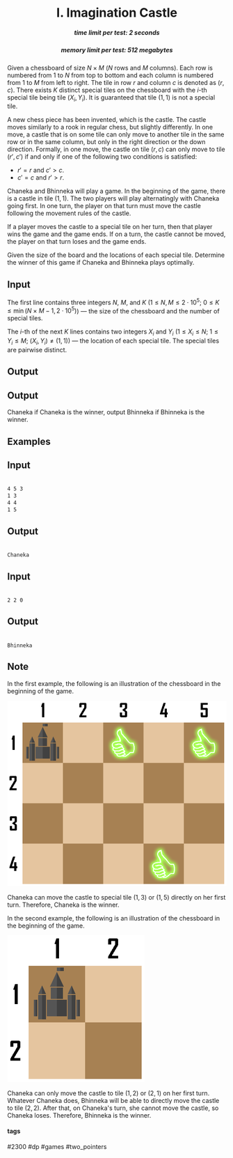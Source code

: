 <h1 style='text-align: center;'> I. Imagination Castle</h1>

<h5 style='text-align: center;'>time limit per test: 2 seconds</h5>
<h5 style='text-align: center;'>memory limit per test: 512 megabytes</h5>

Given a chessboard of size $N \times M$ ($N$ rows and $M$ columns). Each row is numbered from $1$ to $N$ from top to bottom and each column is numbered from $1$ to $M$ from left to right. The tile in row $r$ and column $c$ is denoted as $(r,c)$. There exists $K$ distinct special tiles on the chessboard with the $i$-th special tile being tile $(X_i,Y_i)$. It is guaranteed that tile $(1,1)$ is not a special tile.

A new chess piece has been invented, which is the castle. The castle moves similarly to a rook in regular chess, but slightly differently. In one move, a castle that is on some tile can only move to another tile in the same row or in the same column, but only in the right direction or the down direction. Formally, in one move, the castle on tile $(r,c)$ can only move to tile $(r',c')$ if and only if one of the following two conditions is satisfied: 

* $r'=r$ and $c'>c$.
* $c'=c$ and $r'>r$.

Chaneka and Bhinneka will play a game. In the beginning of the game, there is a castle in tile $(1,1)$. The two players will play alternatingly with Chaneka going first. In one turn, the player on that turn must move the castle following the movement rules of the castle.

If a player moves the castle to a special tile on her turn, then that player wins the game and the game ends. If on a turn, the castle cannot be moved, the player on that turn loses and the game ends.

Given the size of the board and the locations of each special tile. Determine the winner of this game if Chaneka and Bhinneka plays optimally.

## Input

The first line contains three integers $N$, $M$, and $K$ ($1 \leq N,M \leq 2 \cdot 10^5$; $0 \leq K \leq \min(N \times M - 1, 2\cdot10^5)$) — the size of the chessboard and the number of special tiles.

The $i$-th of the next $K$ lines contains two integers $X_i$ and $Y_i$ ($1\leq X_i\leq N$; $1\leq Y_i\leq M$; $(X_i, Y_i) \neq (1,1)$) — the location of each special tile. The special tiles are pairwise distinct.

## Output

## Output

 Chaneka if Chaneka is the winner, output Bhinneka if Bhinneka is the winner.

## Examples

## Input


```

4 5 3
1 3
4 4
1 5

```
## Output


```

Chaneka

```
## Input


```

2 2 0

```
## Output


```

Bhinneka

```
## Note

In the first example, the following is an illustration of the chessboard in the beginning of the game.

 ![](images/79d24bd8ddccf79aeff668801c8cbaf6702a596e.png)

Chaneka can move the castle to special tile $(1,3)$ or $(1,5)$ directly on her first turn. Therefore, Chaneka is the winner.

In the second example, the following is an illustration of the chessboard in the beginning of the game.

 ![](images/a32630fbfbf586a6f7dcb0a15f5322477ba8cbdf.png)

Chaneka can only move the castle to tile $(1, 2)$ or $(2, 1)$ on her first turn. Whatever Chaneka does, Bhinneka will be able to directly move the castle to tile $(2, 2)$. After that, on Chaneka's turn, she cannot move the castle, so Chaneka loses. Therefore, Bhinneka is the winner.



#### tags 

#2300 #dp #games #two_pointers 